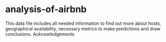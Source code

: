 # analysis-of-airbnb
This data file includes all needed information to find out more about hosts, geographical availability, necessary metrics to make predictions and draw conclusions.  Acknowledgements
